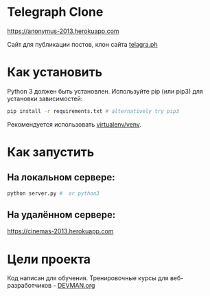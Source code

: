 # Telegraph Clone

https://anonymus-2013.herokuapp.com

Сайт для публикации постов, клон сайта [telagra.ph](https://telegra.ph)

# Как установить

Python 3 должен быть установлен. Используйте pip (или pip3) для установки зависимостей:

```bash
pip install -r requirements.txt # alternatively try pip3
```

Рекомендуется использовать [virtualenv/venv](https://devman.org/encyclopedia/pip/pip_virtualenv/).

# Как запустить

## На локальном сервере:
```bash
python server.py #  or python3
```

## На удалённом сервере:
https://cinemas-2013.herokuapp.com

# Цели проекта

Код написан для обучения. Тренировочные курсы для веб-разработчиков - [DEVMAN.org](https://devman.org)
